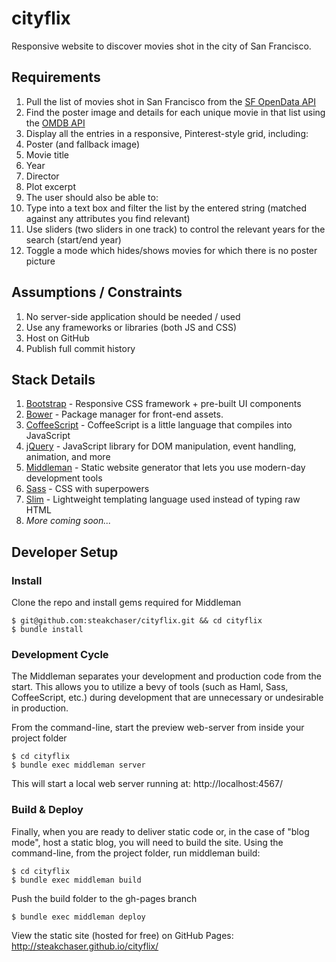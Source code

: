 # cityflix
Responsive website to discover movies shot in the city of San Francisco.

## Requirements
1. Pull the list of movies shot in San Francisco from the [SF OpenData API](https://data.sfgov.org/Culture-and-Recreation/Film-Locations-in-San-Francisco/yitu-d5am)
2. Find the poster image and details for each unique movie in that list using the [OMDB API](http://www.omdbapi.com/)
3. Display all the entries in a responsive, Pinterest-style grid, including:
  1. Poster (and fallback image)
  2. Movie title
  3. Year
  4. Director
  5. Plot excerpt
4. The user should also be able to:
  1. Type into a text box and filter the list by the entered string (matched against any attributes you find relevant)
  2. Use sliders (two sliders in one track) to control the relevant years for the search (start/end year)
  3. Toggle a mode which hides/shows movies for which there is no poster picture
  
## Assumptions / Constraints
1. No server-side application should be needed / used
2. Use any frameworks or libraries (both JS and CSS)
3. Host on GitHub
4. Publish full commit history

## Stack Details
1. [Bootstrap](http://getbootstrap.com/) - Responsive CSS framework + pre-built UI components
2. [Bower](http://bower.io/) - Package manager for front-end assets.
3. [CoffeeScript](http://coffeescript.org/) - CoffeeScript is a little language that compiles into JavaScript
4. [jQuery](https://jquery.com/) - JavaScript library for DOM manipulation, event handling, animation, and more
5. [Middleman](https://middlemanapp.com/) - Static website generator that lets you use modern-day development tools
6. [Sass](http://sass-lang.com/) - CSS with superpowers
7. [Slim](http://slim-lang.com/) - Lightweight templating language used instead of typing raw HTML
8. *More coming soon...*

## Developer Setup
### Install
Clone the repo and install gems required for Middleman
```
$ git@github.com:steakchaser/cityflix.git && cd cityflix
$ bundle install
```

### Development Cycle
The Middleman separates your development and production code from the start. This allows you to utilize a bevy of tools 
(such as Haml, Sass, CoffeeScript, etc.) during development that are unnecessary or undesirable in production.

From the command-line, start the preview web-server from inside your project folder
```
$ cd cityflix
$ bundle exec middleman server
```
This will start a local web server running at: http://localhost:4567/

### Build & Deploy
Finally, when you are ready to deliver static code or, in the case of "blog mode", host a static blog, you will need to 
build the site. Using the command-line, from the project folder, run middleman build:
```
$ cd cityflix
$ bundle exec middleman build
```
Push the build folder to the gh-pages branch
```
$ bundle exec middleman deploy
```
View the static site (hosted for free) on GitHub Pages: http://steakchaser.github.io/cityflix/